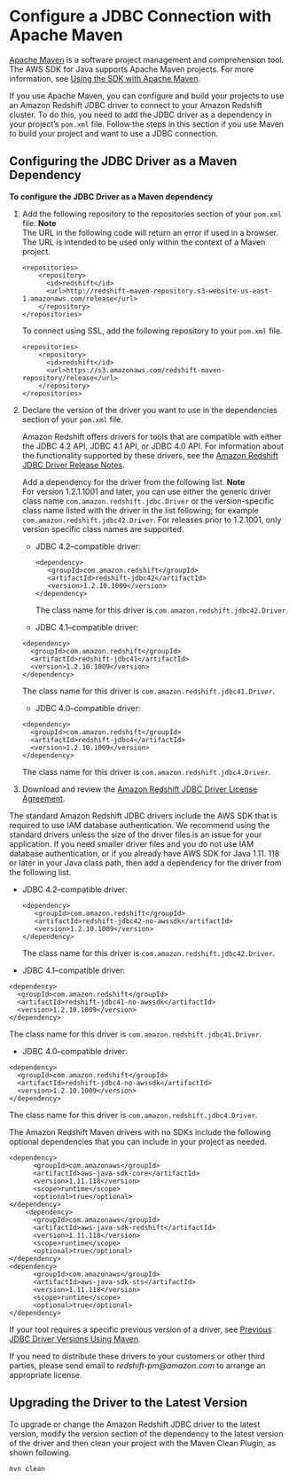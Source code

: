 # Configure a JDBC Connection with Apache Maven<a name="configure-jdbc-connection-with-maven"></a>

[Apache Maven](https://maven.apache.org/) is a software project management and comprehension tool\. The AWS SDK for Java supports Apache Maven projects\. For more information, see [Using the SDK with Apache Maven](https://docs.aws.amazon.com/sdk-for-java/v1/developer-guide/setup-project-maven.html)\.

If you use Apache Maven, you can configure and build your projects to use an Amazon Redshift JDBC driver to connect to your Amazon Redshift cluster\. To do this, you need to add the JDBC driver as a dependency in your project’s `pom.xml` file\. Follow the steps in this section if you use Maven to build your project and want to use a JDBC connection\. 

## Configuring the JDBC Driver as a Maven Dependency<a name="configure-jdbc-connection-with-maven-dependency"></a>

**To configure the JDBC Driver as a Maven dependency**

1. Add the following repository to the repositories section of your `pom.xml` file\.
**Note**  
The URL in the following code will return an error if used in a browser\. The URL is intended to be used only within the context of a Maven project\.

   ```
   <repositories>
       <repository>
         <id>redshift</id>
         <url>http://redshift-maven-repository.s3-website-us-east-1.amazonaws.com/release</url>
       </repository>
   </repositories>
   ```

   To connect using SSL, add the following repository to your `pom.xml` file\.

   ```
   <repositories>
       <repository>
         <id>redshift</id>
         <url>https://s3.amazonaws.com/redshift-maven-repository/release</url>
       </repository>
   </repositories>
   ```

1. Declare the version of the driver you want to use in the dependencies section of your `pom.xml` file\.

   Amazon Redshift offers drivers for tools that are compatible with either the JDBC 4\.2 API, JDBC 4\.1 API, or JDBC 4\.0 API\. For information about the functionality supported by these drivers, see the [Amazon Redshift JDBC Driver Release Notes](https://s3.amazonaws.com/redshift-downloads/drivers/Amazon+Redshift+JDBC+Release+Notes.pdf)\. 

   Add a dependency for the driver from the following list\.
**Note**  
For version 1\.2\.1\.1001 and later, you can use either the generic driver class name `com.amazon.redshift.jdbc.Driver` or the version\-specific class name listed with the driver in the list following; for example `com.amazon.redshift.jdbc42.Driver`\. For releases prior to 1\.2\.1001, only version specific class names are supported\.
   + JDBC 4\.2–compatible driver: 

     ```
     <dependency>
        <groupId>com.amazon.redshift</groupId>
        <artifactId>redshift-jdbc42</artifactId>
        <version>1.2.10.1009</version>
     </dependency>
     ```

     The class name for this driver is `com.amazon.redshift.jdbc42.Driver`\.
   +  JDBC 4\.1–compatible driver: 

     ```
     <dependency>
       <groupId>com.amazon.redshift</groupId>
       <artifactId>redshift-jdbc41</artifactId>
       <version>1.2.10.1009</version>
     </dependency>
     ```

     The class name for this driver is `com.amazon.redshift.jdbc41.Driver`\.
   +  JDBC 4\.0–compatible driver: 

     ```
     <dependency>
       <groupId>com.amazon.redshift</groupId>
       <artifactId>redshift-jdbc4</artifactId>
       <version>1.2.10.1009</version>
     </dependency>
     ```

      The class name for this driver is `com.amazon.redshift.jdbc4.Driver`\.

1. Download and review the [Amazon Redshift JDBC Driver License Agreement](https://s3.amazonaws.com/redshift-downloads/drivers/Amazon+Redshift+JDBC+Driver+License+Agreement.pdf)\. 

The standard Amazon Redshift JDBC drivers include the AWS SDK that is required to use IAM database authentication\. We recommend using the standard drivers unless the size of the driver files is an issue for your application\. If you need smaller driver files and you do not use IAM database authentication, or if you already have AWS SDK for Java 1\.11\. 118 or later in your Java class path, then add a dependency for the driver from the following list\.
+ JDBC 4\.2–compatible driver: 

  ```
  <dependency>
     <groupId>com.amazon.redshift</groupId>
     <artifactId>redshift-jdbc42-no-awssdk</artifactId>
     <version>1.2.10.1009</version>
  </dependency>
  ```

  The class name for this driver is `com.amazon.redshift.jdbc42.Driver`\.
+  JDBC 4\.1–compatible driver: 

  ```
  <dependency>
    <groupId>com.amazon.redshift</groupId>
    <artifactId>redshift-jdbc41-no-awssdk</artifactId>
    <version>1.2.10.1009</version>
  </dependency>
  ```

  The class name for this driver is `com.amazon.redshift.jdbc41.Driver`\.
+  JDBC 4\.0–compatible driver: 

  ```
  <dependency>
    <groupId>com.amazon.redshift</groupId>
    <artifactId>redshift-jdbc4-no-awssdk</artifactId>
    <version>1.2.10.1009</version>
  </dependency>
  ```

   The class name for this driver is `com.amazon.redshift.jdbc4.Driver`\.

The Amazon Redshift Maven drivers with no SDKs include the following optional dependencies that you can include in your project as needed\. 

```
<dependency>
      <groupId>com.amazonaws</groupId>
      <artifactId>aws-java-sdk-core</artifactId>
      <version>1.11.118</version>
      <scope>runtime</scope>
      <optional>true</optional>
</dependency>
    <dependency>
      <groupId>com.amazonaws</groupId>
      <artifactId>aws-java-sdk-redshift</artifactId>
      <version>1.11.118</version>
      <scope>runtime</scope>
      <optional>true</optional>
</dependency>
<dependency>
      <groupId>com.amazonaws</groupId>
      <artifactId>aws-java-sdk-sts</artifactId>
      <version>1.11.118</version>
      <scope>runtime</scope>
      <optional>true</optional>
</dependency>
```

If your tool requires a specific previous version of a driver, see [Previous JDBC Driver Versions Using Maven](jdbc-previous-versions.md#jdbc-previous-versions-maven)\.

If you need to distribute these drivers to your customers or other third parties, please send email to *redshift\-pm@amazon\.com* to arrange an appropriate license\. 

## Upgrading the Driver to the Latest Version<a name="configure-jdbc-connection-with-maven-upgrading"></a>

To upgrade or change the Amazon Redshift JDBC driver to the latest version, modify the version section of the dependency to the latest version of the driver and then clean your project with the Maven Clean Plugin, as shown following\. 

```
mvn clean
```